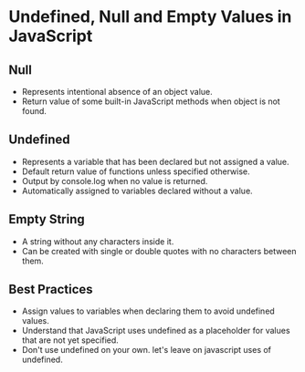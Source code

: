 # Undefined, Null and Empty Values in JavaScript

## Null

- Represents intentional absence of an object value.
- Return value of some built-in JavaScript methods when object is not found.

## Undefined

- Represents a variable that has been declared but not assigned a value.
- Default return value of functions unless specified otherwise.
- Output by console.log when no value is returned.
- Automatically assigned to variables declared without a value.

## Empty String

- A string without any characters inside it.
- Can be created with single or double quotes with no characters between them.

## Best Practices

- Assign values to variables when declaring them to avoid undefined values.
- Understand that JavaScript uses undefined as a placeholder for values that are not yet specified.
- Don't use undefined on your own. let's leave on javascript uses of undefined.
